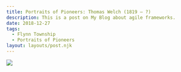 ```yaml
---
title: Portraits of Pioneers: Thomas Welch (1819 – ?)
description: This is a post on My Blog about agile frameworks.
date: 2018-12-27
tags:
  - Flynn Township
  - Portraits of Pioneers
layout: layouts/post.njk
---
```


<img src="//new.omard.info/img/morris-rockwell.png">